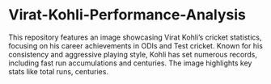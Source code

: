 # Virat-Kohli-Performance-Analysis
This repository features an image showcasing Virat Kohli’s cricket statistics, focusing on his career achievements in ODIs and Test cricket. Known for his consistency and aggressive playing style, Kohli has set numerous records, including fast run accumulations and centuries.  The image highlights key stats like total runs, centuries.
